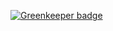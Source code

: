 
[![Greenkeeper badge](https://badges.greenkeeper.io/Perkovec/Chad-Next.svg)](https://greenkeeper.io/)
